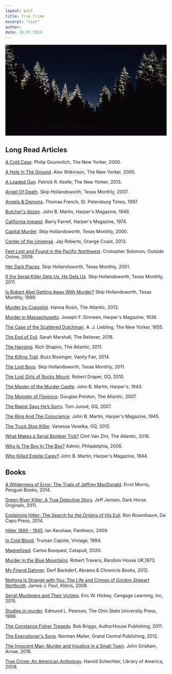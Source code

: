```yaml
---
layout: post
title: True Crime
excerpt: "List"
author:
date: 26.07.2019
---
```


![intro pic](/assets/images/Cold-Nature-Forest.jpg)

## Long Read Articles

[A Cold Case](https://www.newyorker.com/magazine/2000/02/14/a-cold-case). Philip Gourevitch, The New Yorker, 2000.

[A Hole In The Ground](http://reprints.longform.org/a-hole-in-the-ground). Alex Wilkinson, The New Yorker, 2000.

[A Loaded Gun](https://www.newyorker.com/magazine/2013/02/11/a-loaded-gun). Patrick R. Keefe, The New Yorker, 2013.

[Angel Of Death](https://www.texasmonthly.com/articles/angel-of-death/). Skip Hollandsworth, Texas Monthly, 2007.

[Angels & Demons](http://reprints.longform.org/angels-demons). Thomas French, St. Petersburg Times, 1997.

[Butcher's dozen](https://harpers.org/archive/1949/11/butchers-dozen/). John B. Martin, Harper's Magazine, 1949.

[California Inquest](https://harpers.org/archive/1974/05/california-inquest/). Barry Farrell, Harper's Magazine, 1974.

[Capital Murder](https://www.texasmonthly.com/articles/capital-murder/). Skip Hollandsworth, Texas Monthly, 2000.

[Center of the Universe](http://www.orangecoast.com/features/center-of-the-universe/). Jay Roberts, Orange Coast, 2013.

[Feet Lost and Found in the Pacific Northwest](https://www.outsideonline.com/1922516/feet-lost-and-found-pacific-northwest). Cristopher Solomon, Outside Online, 2009.

[Her Dark Places](https://www.texasmonthly.com/articles/her-dark-places/). Skip Hollandsworth, Texas Monthly, 2001.

[If the Serial Killer Gets Us, He Gets Us](https://www.texasmonthly.com/articles/if-the-serial-killer-gets-us-he-gets-us/). Skip Hollandsworth, Texas Monthly, 2011.

[Is Robert Abel Getting Away With Murder?](https://www.texasmonthly.com/articles/is-robert-abel-getting-away-with-murder/) Skip Hollandsworth, Texas Monthly, 1999.

[Murder by Craigslist](https://www.theatlantic.com/magazine/archive/2013/09/advertisement-for-murder/309435/). Hanna Rosin, The Atlantic, 2013.

[Murder in Massachusetts](https://harpers.org/archive/1936/03/murder-in-massachusetts/). Joseph F. Dinneen, Harper's Magazine, 1936.

[The Case of the Scattered Dutchman](https://www.newyorker.com/magazine/1955/09/24/the-case-of-the-scattered-dutchman). A. J. Liebling, The New Yorker, 1955.

[The End of Evil](https://believermag.com/the-end-of-evil/). Sarah Marshall,  The Believer, 2018.

[The Hanging](https://www.theatlantic.com/magazine/archive/2013/03/the-hanging/309210/). Rich Shapiro, The Atlantic, 2011.

[The Killing Trail](https://www.vanityfair.com/news/1995/02/texas-murder-199502). Buzz Bissinger, Vanity Fair, 2014.

[The Lost Boys](https://www.texasmonthly.com/articles/the-lost-boys/). Skip Hollandsworth, Texas Monthly, 2011.

[The Lost Girls of Rocky Mount](https://www.gq.com/story/serial-killer-girls-rocky-mount-north-carolina). Robert Draper, GQ, 2010.

[The Master of the Murder Castle](https://harpers.org/archive/1943/12/the-master-of-the-murder-castle/). John B. Martin, Harper's, 1943.

[The Monster of Florence](https://www.theatlantic.com/magazine/archive/2006/07/the-monster-of-florence/304981/). Douglas Preston, The Atlantic, 2007.

[The Rapist Says He’s Sorry](https://robersonenglish4.wikispaces.com/file/view/Junod-The+Rapist+Says+He’s+Sorry+_+Gangrey.pdf). Tom Junod, GQ, 2007.

[The Ring And The Conscience](https://harpers.org/archive/1945/09/the-ring-and-the-conscience/). John B. Martin, Harper's Magazine, 1945.

[The Truck Stop Killer](https://www.gq.com/story/truck-stop-killer-gq-november-2012). Vanessa Veselka, GQ, 2012.

[What Makes a Serial Bomber Tick?](https://www.theatlantic.com/health/archive/2018/03/what-makes-a-serial-bomber-tick/556922/) Clint Van Zint, The Atlantic, 2018.

[Who Is The Boy In The Box?](https://www.phillymag.com/articles/2006/05/15/who-is-the-boy-in-the-box-part-one/) Admin, Philadelphia, 2006.

[Who Killed Estelle Carey?](https://harpers.org/archive/1944/06/who-killed-estelle-carey-the-murder-that-lifted-the-veil-on-the-syndicate/) John B. Martin, Harper's Magazine, 1944.

## Books

[A Wilderness of Error: The Trials of Jeffrey MacDonald](https://www.goodreads.com/book/show/13503531-a-wilderness-of-error?from_search=true). Errol Morris, Penguin Books, 2014.

[Green River Killer: A True Detective Story](https://www.goodreads.com/book/show/11489682-green-river-killer?from_search=true). Jeff Jensen, Dark Horse Originals, 2011.

[Explaining Hitler: The Search for the Origins of His Evil](https://www.goodreads.com/book/show/35455696-explaining-hitler?from_search=true). Ron Rosenbaum, Da Capo Press, 2014.

[Hitler 1889 - 1945](https://www.goodreads.com/book/show/9545607-hitler-1889-1945?ac=1&from_search=true&qid=6K5F7o27C6&rank=2). Ian Kershaw, Pantheon, 2009.

[In Cold Blood](https://www.goodreads.com/book/show/168642.In_Cold_Blood?from_search=true). Truman Capote, Vintage, 1994.

[Magnetized](https://www.goodreads.com/book/show/48577217-magnetized?from_search=true&from_srp=true&qid=2BAni95Hlu&rank=1). Carlos Busqued, Catapult, 2020.

[Murder in the Blue Mountains](https://www.goodreads.com/book/show/2735469-murder-in-the-blue-mountains?from_search=true). Robert Travers, Random House UK,1973.

[My Friend Dahmer](https://www.goodreads.com/book/show/12959045-my-friend-dahmer?from_search=true).  Derf Backderf, Abrams & Chronicle Books, 2012.

[Nothing Is Strange with You: The Life and Crimes of Gordon Stewart Northcott](https://www.goodreads.com/book/show/5074774-nothing-is-strange-with-you?from_search=true). James J. Paul, Xlibris, 2008.

[Serial Murderers and Their Victims](https://www.goodreads.com/book/show/273456.Serial_Murderers_and_Their_Victims?from_search=true). Eric W. Hickey, Cengage Learning, Inc, 2015.

[Studies in murder](https://www.goodreads.com/book/show/1943435.Studies_in_murder?from_search=true). Edmund L. Pearson, The Ohio State University Press, 1999.

[The Constance Fisher Tragedy](https://www.goodreads.com/book/show/12955741-the-constance-fisher-tragedy?from_search=true). Bob Briggs, AuthorHouse Publishing, 2011.

[The Executioner's Song](https://www.goodreads.com/book/show/12468.The_Executioner_s_Song). Norman Mailer, Grand Central Publishing, 2012.

[The Innocent Man: Murder and Injustice in a Small Town](https://www.goodreads.com/book/show/5345.The_Innocent_Man?from_search=true). John Grisham, Arrow, 2018.

[True Crime: An American Anthology](https://www.goodreads.com/book/show/3590446-true-crime?from_search=true). Harold Schechter, Library of America, 2008.
